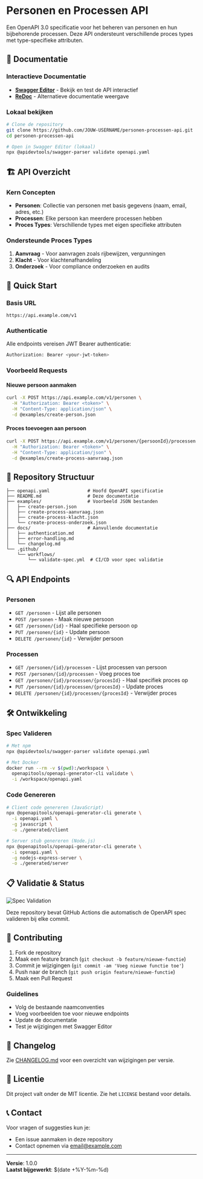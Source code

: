 # Personen en Processen API

Een OpenAPI 3.0 specificatie voor het beheren van personen en hun bijbehorende processen. Deze API ondersteunt verschillende proces types met type-specifieke attributen.

## 📖 Documentatie

### Interactieve Documentatie

- **[Swagger Editor](https://editor.swagger.io/?url=https://raw.githubusercontent.com/diderikvw/personen-processen-api/main/openapi.yaml)** - Bekijk en test de API interactief
- **[ReDoc](https://redocly.github.io/redoc/?url=https://raw.githubusercontent.com/diderikvw/personen-processen-api/main/openapi.yaml)** - Alternatieve documentatie weergave

### Lokaal bekijken

```bash
# Clone de repository
git clone https://github.com/JOUW-USERNAME/personen-processen-api.git
cd personen-processen-api

# Open in Swagger Editor (lokaal)
npx @apidevtools/swagger-parser validate openapi.yaml
```

## 🏗️ API Overzicht

### Kern Concepten

- **Personen**: Collectie van personen met basis gegevens (naam, email, adres, etc.)
- **Processen**: Elke persoon kan meerdere processen hebben
- **Proces Types**: Verschillende types met eigen specifieke attributen

### Ondersteunde Proces Types

1. **Aanvraag** - Voor aanvragen zoals rijbewijzen, vergunningen
2. **Klacht** - Voor klachtenafhandeling
3. **Onderzoek** - Voor compliance onderzoeken en audits

## 🚀 Quick Start

### Basis URL

```
https://api.example.com/v1
```

### Authenticatie

Alle endpoints vereisen JWT Bearer authenticatie:

```bash
Authorization: Bearer <your-jwt-token>
```

### Voorbeeld Requests

#### Nieuwe persoon aanmaken

```bash
curl -X POST https://api.example.com/v1/personen \
  -H "Authorization: Bearer <token>" \
  -H "Content-Type: application/json" \
  -d @examples/create-person.json
```

#### Proces toevoegen aan persoon

```bash
curl -X POST https://api.example.com/v1/personen/{persoonId}/processen \
  -H "Authorization: Bearer <token>" \
  -H "Content-Type: application/json" \
  -d @examples/create-process-aanvraag.json
```

## 📁 Repository Structuur

```
├── openapi.yaml              # Hoofd OpenAPI specificatie
├── README.md                 # Deze documentatie
├── examples/                 # Voorbeeld JSON bestanden
│   ├── create-person.json
│   ├── create-process-aanvraag.json
│   ├── create-process-klacht.json
│   └── create-process-onderzoek.json
├── docs/                     # Aanvullende documentatie
│   ├── authentication.md
│   ├── error-handling.md
│   └── changelog.md
└── .github/
    └── workflows/
        └── validate-spec.yml  # CI/CD voor spec validatie
```

## 🔍 API Endpoints

### Personen

- `GET /personen` - Lijst alle personen
- `POST /personen` - Maak nieuwe persoon
- `GET /personen/{id}` - Haal specifieke persoon op
- `PUT /personen/{id}` - Update persoon
- `DELETE /personen/{id}` - Verwijder persoon

### Processen

- `GET /personen/{id}/processen` - Lijst processen van persoon
- `POST /personen/{id}/processen` - Voeg proces toe
- `GET /personen/{id}/processen/{procesId}` - Haal specifiek proces op
- `PUT /personen/{id}/processen/{procesId}` - Update proces
- `DELETE /personen/{id}/processen/{procesId}` - Verwijder proces

## 🛠️ Ontwikkeling

### Spec Valideren

```bash
# Met npm
npx @apidevtools/swagger-parser validate openapi.yaml

# Met Docker
docker run --rm -v $(pwd):/workspace \
  openapitools/openapi-generator-cli validate \
  -i /workspace/openapi.yaml
```

### Code Genereren

```bash
# Client code genereren (JavaScript)
npx @openapitools/openapi-generator-cli generate \
  -i openapi.yaml \
  -g javascript \
  -o ./generated/client

# Server stub genereren (Node.js)
npx @openapitools/openapi-generator-cli generate \
  -i openapi.yaml \
  -g nodejs-express-server \
  -o ./generated/server
```

## 📋 Validatie & Status

![Spec Validation](https://github.com/JOUW-USERNAME/personen-processen-api/workflows/Validate%20OpenAPI%20Spec/badge.svg)

Deze repository bevat GitHub Actions die automatisch de OpenAPI spec valideren bij elke commit.

## 🤝 Contributing

1. Fork de repository
2. Maak een feature branch (`git checkout -b feature/nieuwe-functie`)
3. Commit je wijzigingen (`git commit -am 'Voeg nieuwe functie toe'`)
4. Push naar de branch (`git push origin feature/nieuwe-functie`)
5. Maak een Pull Request

### Guidelines

- Volg de bestaande naamconventies
- Voeg voorbeelden toe voor nieuwe endpoints
- Update de documentatie
- Test je wijzigingen met Swagger Editor

## 📝 Changelog

Zie [CHANGELOG.md](docs/changelog.md) voor een overzicht van wijzigingen per versie.

## 📄 Licentie

Dit project valt onder de MIT licentie. Zie het `LICENSE` bestand voor details.

## 📞 Contact

Voor vragen of suggesties kun je:

- Een issue aanmaken in deze repository
- Contact opnemen via [email@example.com](mailto:email@example.com)

---

**Versie**: 1.0.0  
**Laatst bijgewerkt**: $(date +%Y-%m-%d)
